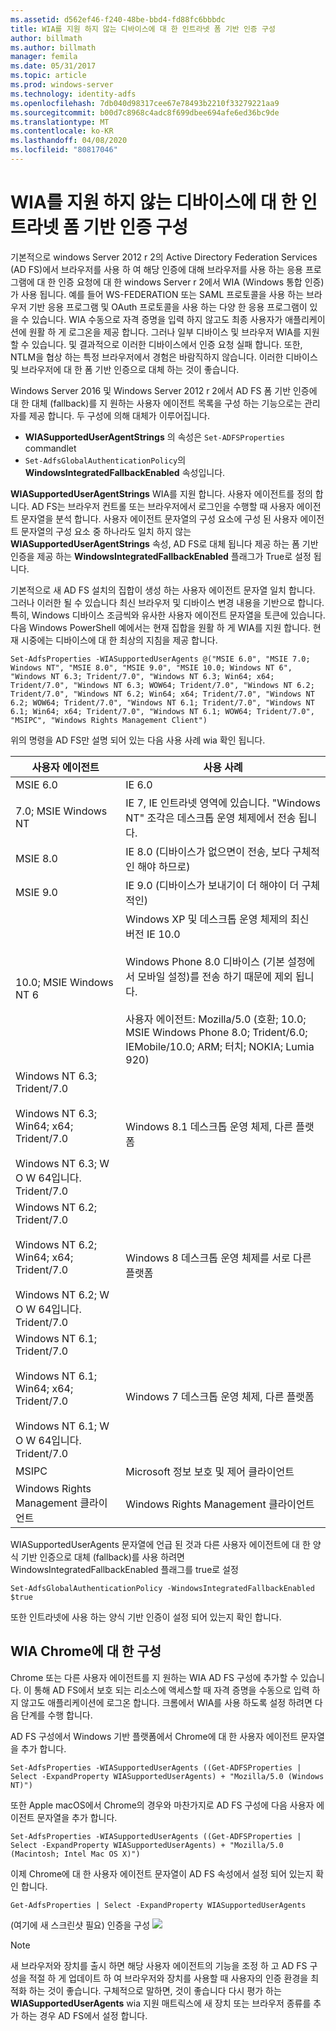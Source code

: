 ```yaml
---
ms.assetid: d562ef46-f240-48be-bbd4-fd88fc6bbbdc
title: WIA를 지원 하지 않는 디바이스에 대 한 인트라넷 폼 기반 인증 구성
author: billmath
ms.author: billmath
manager: femila
ms.date: 05/31/2017
ms.topic: article
ms.prod: windows-server
ms.technology: identity-adfs
ms.openlocfilehash: 7db040d98317cee67e78493b2210f33279221aa9
ms.sourcegitcommit: b00d7c8968c4adc8f699dbee694afe6ed36bc9de
ms.translationtype: MT
ms.contentlocale: ko-KR
ms.lasthandoff: 04/08/2020
ms.locfileid: "80817046"
---
```

# <a name="configuring-intranet-forms-based-authentication-for-devices-that-do-not-support-wia"></a>WIA를 지원 하지 않는 디바이스에 대 한 인트라넷 폼 기반 인증 구성


기본적으로 windows Server 2012 r 2의 Active Directory Federation Services (AD FS)에서 브라우저를 사용 하 여 해당 인증에 대해 브라우저를 사용 하는 응용 프로그램에 대 한 인증 요청에 대 한 windows Server r 2에서 WIA (Windows 통합 인증)가 사용 됩니다. 예를 들어 WS-FEDERATION 또는 SAML 프로토콜을 사용 하는 브라우저 기반 응용 프로그램 및 OAuth 프로토콜을 사용 하는 다양 한 응용 프로그램이 있을 수 있습니다. WIA 수동으로 자격 증명을 입력 하지 않고도 최종 사용자가 애플리케이션에 원활 하 게 로그온을 제공 합니다. 그러나 일부 디바이스 및 브라우저 WIA를 지원할 수 있습니다. 및 결과적으로 이러한 디바이스에서 인증 요청 실패 합니다. 또한, NTLM을 협상 하는 특정 브라우저에서 경험은 바람직하지 않습니다. 이러한 디바이스 및 브라우저에 대 한 폼 기반 인증으로 대체 하는 것이 좋습니다.

Windows Server 2016 및 Windows Server 2012 r 2에서 AD FS 폼 기반 인증에 대 한 대체 (fallback)를 지 원하는 사용자 에이전트 목록을 구성 하는 기능으로는 관리자를 제공 합니다. 두 구성에 의해 대체가 이루어집니다.


- **WIASupportedUserAgentStrings** 의 속성은 `Set-ADFSProperties` commandlet
- `Set-AdfsGlobalAuthenticationPolicy`의 **WindowsIntegratedFallbackEnabled** 속성입니다.

**WIASupportedUserAgentStrings** WIA를 지원 합니다. 사용자 에이전트를 정의 합니다. AD FS는 브라우저 컨트롤 또는 브라우저에서 로그인을 수행할 때 사용자 에이전트 문자열을 분석 합니다. 사용자 에이전트 문자열의 구성 요소에 구성 된 사용자 에이전트 문자열의 구성 요소 중 하나라도 일치 하지 않는 **WIASupportedUserAgentStrings** 속성, AD FS로 대체 됩니다 제공 하는 폼 기반 인증을 제공 하는 **WindowsIntegratedFallbackEnabled** 플래그가 True로 설정 됩니다.

기본적으로 새 AD FS 설치의 집합이 생성 하는 사용자 에이전트 문자열 일치 합니다. 그러나 이러한 될 수 있습니다 최신 브라우저 및 디바이스 변경 내용을 기반으로 합니다. 특히, Windows 디바이스 조금씩와 유사한 사용자 에이전트 문자열을 토큰에 있습니다. 다음 Windows PowerShell 예에서는 현재 집합을 원활 하 게 WIA를 지원 합니다. 현재 시중에는 디바이스에 대 한 최상의 지침을 제공 합니다.

    Set-AdfsProperties -WIASupportedUserAgents @("MSIE 6.0", "MSIE 7.0; Windows NT", "MSIE 8.0", "MSIE 9.0", "MSIE 10.0; Windows NT 6", "Windows NT 6.3; Trident/7.0", "Windows NT 6.3; Win64; x64; Trident/7.0", "Windows NT 6.3; WOW64; Trident/7.0", "Windows NT 6.2; Trident/7.0", "Windows NT 6.2; Win64; x64; Trident/7.0", "Windows NT 6.2; WOW64; Trident/7.0", "Windows NT 6.1; Trident/7.0", "Windows NT 6.1; Win64; x64; Trident/7.0", "Windows NT 6.1; WOW64; Trident/7.0", "MSIPC", "Windows Rights Management Client")

위의 명령을 AD FS만 설명 되어 있는 다음 사용 사례 wia 확인 됩니다.

사용자 에이전트|사용 사례|
-----|-----|
MSIE 6.0|IE 6.0|
7\.0; MSIE Windows NT|IE 7, IE 인트라넷 영역에 있습니다. "Windows NT" 조각은 데스크톱 운영 체제에서 전송 됩니다.|
MSIE 8.0|IE 8.0 (디바이스가 없으면이 전송, 보다 구체적인 해야 하므로)|
MSIE 9.0|IE 9.0 (디바이스가 보내기이 더 해야이 더 구체적인)|
10.0; MSIE Windows NT 6|Windows XP 및 데스크톱 운영 체제의 최신 버전 IE 10.0</br></br>Windows Phone 8.0 디바이스 (기본 설정에서 모바일 설정)를 전송 하기 때문에 제외 됩니다.</br></br>사용자 에이전트: Mozilla/5.0 (호환; 10.0; MSIE Windows Phone 8.0; Trident/6.0; IEMobile/10.0; ARM; 터치; NOKIA; Lumia 920)|
Windows NT 6.3; Trident/7.0</br></br>Windows NT 6.3; Win64; x64; Trident/7.0</br></br>Windows NT 6.3; W O W 64입니다. Trident/7.0| Windows 8.1 데스크톱 운영 체제, 다른 플랫폼|
Windows NT 6.2; Trident/7.0</br></br>Windows NT 6.2; Win64; x64; Trident/7.0</br></br>Windows NT 6.2; W O W 64입니다. Trident/7.0|Windows 8 데스크톱 운영 체제를 서로 다른 플랫폼|
Windows NT 6.1; Trident/7.0</br></br>Windows NT 6.1; Win64; x64; Trident/7.0</br></br>Windows NT 6.1; W O W 64입니다. Trident/7.0|Windows 7 데스크톱 운영 체제, 다른 플랫폼|
MSIPC| Microsoft 정보 보호 및 제어 클라이언트|
Windows Rights Management 클라이언트|Windows Rights Management 클라이언트|

WIASupportedUserAgents 문자열에 언급 된 것과 다른 사용자 에이전트에 대 한 양식 기반 인증으로 대체 (fallback)를 사용 하려면 WindowsIntegratedFallbackEnabled 플래그를 true로 설정

    Set-AdfsGlobalAuthenticationPolicy -WindowsIntegratedFallbackEnabled $true

또한 인트라넷에 사용 하는 양식 기반 인증이 설정 되어 있는지 확인 합니다.

## <a name="configuring-wia-for-chrome"></a>WIA Chrome에 대 한 구성
Chrome 또는 다른 사용자 에이전트를 지 원하는 WIA AD FS 구성에 추가할 수 있습니다. 이 통해 AD FS에서 보호 되는 리소스에 액세스할 때 자격 증명을 수동으로 입력 하지 않고도 애플리케이션에 로그온 합니다. 크롬에서 WIA를 사용 하도록 설정 하려면 다음 단계를 수행 합니다.

AD FS 구성에서 Windows 기반 플랫폼에서 Chrome에 대 한 사용자 에이전트 문자열을 추가 합니다.

    Set-AdfsProperties -WIASupportedUserAgents ((Get-ADFSProperties | Select -ExpandProperty WIASupportedUserAgents) + "Mozilla/5.0 (Windows NT)")

또한 Apple macOS에서 Chrome의 경우와 마찬가지로 AD FS 구성에 다음 사용자 에이전트 문자열을 추가 합니다.

    Set-AdfsProperties -WIASupportedUserAgents ((Get-ADFSProperties | Select -ExpandProperty WIASupportedUserAgents) + "Mozilla/5.0 (Macintosh; Intel Mac OS X)")

이제 Chrome에 대 한 사용자 에이전트 문자열이 AD FS 속성에서 설정 되어 있는지 확인 합니다.

    Get-AdfsProperties | Select -ExpandProperty WIASupportedUserAgents

(여기에 새 스크린샷 필요) 인증을 구성 ![](media/Configure-intranet-forms-based-authentication-for-devices-that-do-not-support-WIA/chrome1.png) 

>[!NOTE]   
> 새 브라우저와 장치를 출시 하면 해당 사용자 에이전트의 기능을 조정 하 고 AD FS 구성을 적절 하 게 업데이트 하 여 브라우저와 장치를 사용할 때 사용자의 인증 환경을 최적화 하는 것이 좋습니다. 구체적으로 말하면, 것이 좋습니다 다시 평가 하는 **WIASupportedUserAgents** wia 지원 매트릭스에 새 장치 또는 브라우저 종류를 추가 하는 경우 AD FS에서 설정 합니다.

